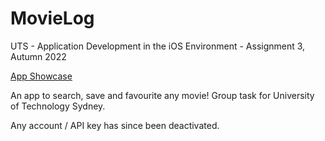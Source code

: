# MovieLog
UTS - Application Development in the iOS Environment - Assignment 3, Autumn 2022

[App Showcase](https://imgur.com/9lmU7Lo)

An app to search, save and favourite any movie!
Group task for University of Technology Sydney. 

Any account / API key has since been deactivated. 


